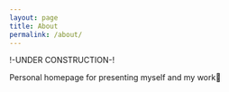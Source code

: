 ```yaml
---
layout: page
title: About
permalink: /about/
---
```

!-UNDER CONSTRUCTION-!

Personal homepage for presenting myself and my work🤖

<!--
You can find the source code for Minima at GitHub:
[jekyll][jekyll-organization] /
[minima](https://github.com/jekyll/minima)

You can find the source code for Jekyll at GitHub:
[jekyll][jekyll-organization] /
[jekyll](https://github.com/jekyll/jekyll) 
-->


[jekyll-organization]: https://github.com/jekyll
